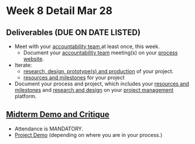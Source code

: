 # Week 8 Detail Mar 28

## Deliverables (DUE ON DATE LISTED)

* Meet with your [accountability team ](../assignments/accountability\_partner.md)at least once, this week.&#x20;
  * Document your [accountability team](../assignments/accountability\_partner.md) meeting(s) on your [process website](../assignments/website.md).
* Iterate:&#x20;
  * [research, design, prototype(s) and production](../assignments/project\_plan.md) of your project.
  * [resources and milestones](../assignments/project\_plan.md) for your project
* Document your process and project, which includes your [resources and milestones](../assignments/project\_plan.md) and [research and design](../assignments/project\_plan.md) on your [project management](../assignments/website.md) platform.

## [**Midterm Demo and Critique**](../critiques-demos-presentations-and-exhibition/midterm-project-demo-instructions.md)&#x20;

* Attendance is MANDATORY.
* [Project Demo](../critiques-demos-presentations-and-exhibition/project\_demo.md) (depending on where you are in your process.)



